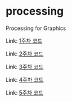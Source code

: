 # processing
Processing for Graphics

Link: [1주차 코드][googlelink]

[googlelink]: https://google.com "Go google"

Link: [2주차 코드][googlelink]

[googlelink]: https://google.com "Go google"

Link: [3주차 코드][googlelink]

[googlelink]: https://google.com "Go google"

Link: [4주차 코드][googlelink]

[googlelink]: https://google.com "Go google"

Link: [5주차 코드][googlelink]

[googlelink]: https://google.com "Go google"
